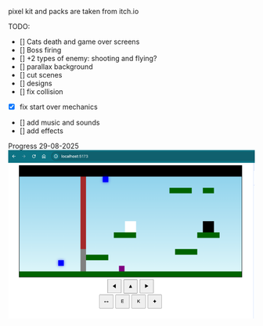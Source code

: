 pixel kit and packs are taken from itch.io

TODO:
- [] Cats death and game over screens
- [] Boss firing
- [] +2 types of enemy: shooting and flying?
- [] parallax background
- [] cut scenes
- [] designs
- [] fix collision
- [X] fix start over mechanics
- [] add music and sounds
- [] add effects

Progress
29-08-2025
![img.png](img.png)